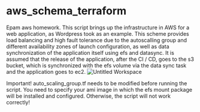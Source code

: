 # aws_schema_terraform
Epam aws homework.
This script brings up the infrastructure in AWS for a web application, as Wordpress took as an example. This scheme provides load balancing and high fault tolerance due to the autoscalling group and different availability zones of launch configuration, as well as data synchronization of the application itself using efs and datasync. It is assumed that the release of the application, after the CI / CD, goes to the s3 bucket, which is synchronized with the efs volume via the data sync task and the application goes to ec2.
![Untitled Workspace](https://user-images.githubusercontent.com/77063239/129718751-819757ed-fe53-483f-b020-a637415b546f.png)

Important!
auto_scaling_group.tf needs to be modified before running the script. You need to specify your ami image in which the efs mount package will be installed and configured. Otherwise, the script will not work correctly!
